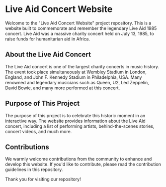 # Live Aid Concert Website

Welcome to the "Live Aid Concert Website" project repository. This is a website built to commemorate and remember the legendary Live Aid 1985 concert. Live Aid was a massive charity concert held on July 13, 1985, to raise funds for humanitarian aid in Africa.

## About the Live Aid Concert

The Live Aid concert is one of the largest charity concerts in music history. The event took place simultaneously at Wembley Stadium in London, England, and John F. Kennedy Stadium in Philadelphia, USA. Many renowned and legendary musicians such as Queen, U2, Led Zeppelin, David Bowie, and many more performed at this concert.

## Purpose of This Project

The purpose of this project is to celebrate this historic moment in an interactive way. The website provides information about the Live Aid concert, including a list of performing artists, behind-the-scenes stories, concert videos, and much more.

## Contributions

We warmly welcome contributions from the community to enhance and develop this website. If you'd like to contribute, please read the contribution guidelines in this repository.

Thank you for visiting our repository!



